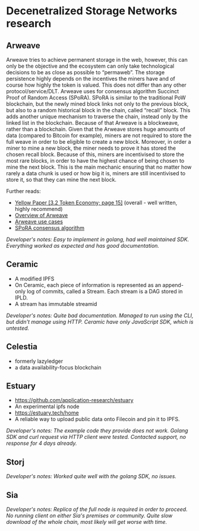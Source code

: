 # Decenetralized Storage Networks research

## Arweave

Arweave tries to achieve permanent storage in the web, however, this can only be the objective and the ecosystem can only take technological decisions to be as close as possible to “permaweb”. The storage persistence highly depends on the incentives the miners have and of course how highly the token is valued. This does not differ than any other protocol/service/DLT. Arweave uses for consensus algorithm Succinct Proof of Random Access (SPoRA). SPoRA is similar to the traditional PoW blockchain, but the newly mined block links not only to the previous block, but also to a random historical block in the chain, called “recall” block. This adds another unique mechanism to traverse the chain, instead only by the linked list in the blockchain. Because of that Arweave is a blockweave, rather than a blockchain. Given that the Arweave stores huge amounts of data (compared to Bitcoin for example), miners are not required to store the full weave in order to be eligible to create a new block. Moreover, in order a miner to mine a new block, the miner needs to prove it has stored the chosen recall block. Because of this, miners are incentivised to store the most rare blocks, in order to have the highest chance of being chosen to mine the next block. This is the main mechanic ensuring that no matter how rarely a data chunk is used or how big it is, miners are still incentivised to store it, so that they can mine the next block.

Further reads:

- [Yellow Paper [3.2 Token Economy; page 15]](https://www.arweave.org/yellow-paper.pdf) (overall - well written, highly recommend)
- [Overview of Arweave](https://www.texasblockchain.org/blog/arweave-paying-for-permanence)
- [Arweave use cases](https://cryptowallet.com/academy/arweave-use-case/)
- [SPoRA consensus algorithm](https://arweave.medium.com/the-arweave-network-is-now-running-succinct-random-proofs-of-access-spora-e2732cbcbb46)

*Developer's notes: Easy to implement in golang, had well maintained SDK. Everything worked as expected and has good documentation.*

## Ceramic

- A modified IPFS
- On Ceramic, each piece of information is represented as an append-only log of commits, called a Stream. Each stream is a DAG stored in IPLD.
- A stream has immutable streamid

*Developer's notes: Quite bad documentation. Managed to run using the CLI, but didn't manage using HTTP. Ceramic have only JavaScript SDK, which is untested.*

## Celestia

- formerly lazyledger
- a data availability-focus blockchain

## Estuary

- https://github.com/application-research/estuary
- An experimental ipfs node
- https://estuary.tech/home
- A reliable way to upload public data onto Filecoin and pin it to IPFS.

*Developer's notes: The example code they provide does not work. Golang SDK and curl request via HTTP client were tested. Contacted support, no response for 4 days already.*

## Storj

*Developer's notes: Worked quite well with the golang SDK, no issues.*

## Sia

*Developer's notes: Replica of the full node is required in order to proceed. No running client on either Sia's premises or community. Quite slow download of the whole chain, most likely will get worse with time.*

